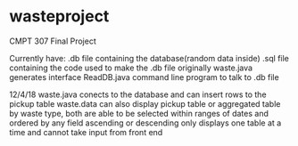 # wasteproject
CMPT 307 Final Project

Currently have: 
  .db file containing the database(random data inside)
  .sql file containing the code used to make the .db file originally
  waste.java generates interface
  ReadDB.java command line program to talk to .db file
  
  12/4/18
  waste.java conects to the database and can insert rows to the pickup table
  waste.data can also display pickup table or aggregated table by waste type,
    both are able to be selected within ranges of dates and ordered by any field ascending or descending
  only displays one table at a time and cannot take input from front end
